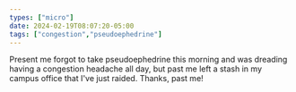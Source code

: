 ```yaml
---
types: ["micro"]
date: 2024-02-19T08:07:20-05:00
tags: ["congestion","pseudoephedrine"]
---
```

Present me forgot to take pseudoephedrine this morning and was dreading having a congestion headache all day, but past me left a stash in my campus office that I've just raided. Thanks, past me!
